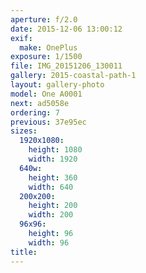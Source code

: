 ```yaml
---
aperture: f/2.0
date: 2015-12-06 13:00:12
exif:
  make: OnePlus
exposure: 1/1500
file: IMG_20151206_130011
gallery: 2015-coastal-path-1
layout: gallery-photo
model: One A0001
next: ad5058e
ordering: 7
previous: 37e95ec
sizes:
  1920x1080:
    height: 1080
    width: 1920
  640w:
    height: 360
    width: 640
  200x200:
    height: 200
    width: 200
  96x96:
    height: 96
    width: 96
title: 
---
```

